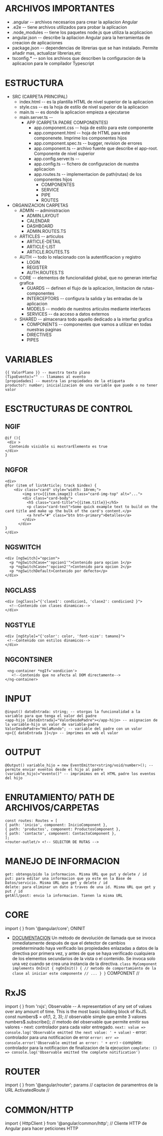 # ARCHIVOS IMPORTANTES
- .angular -- archivos necesarios para crear la apliacion Angular
- .e2e -- tiene archivos utilizados para probar la aplicacion
- .node_modules -- tiene los paquetes node.js que utiliza la acplicacion
- angular.json -- describe la apliacion Angular para la herramientas de creacion de aplicaciones
- package.json -- dependencias de librerias que se han instalado. Permite añadir mas, actualizar librerias,etc
- tsconfig.* -- son los archivos que describen la configuracion de la aplicacion para le compilador Typescript
    
# ESTRUCTURA
- SRC (CARPETA PRINCIPAL)
    - index.html -- es la plantilla HTML de nivel superior de la aplicacion
    - style.css -- es la hoja de estilo de nivel superior de la aplicacion
    - main.ts -- es donde la aplicacion empieza a ejecutarse
    - main.server.ts -- 
        - APP (CARPETA PADRE COMPONENTES)
            - app.component.css -- hoja de estilo para este componente
            - app.component.html -- hoja de HTML para este componenete. Imprime los componentes hijos
            - app.component.spec.ts -- bugger, revision de errores
            - app.component.ts -- archivo fuente que describe el app-root. Componente de nivel superior
            - app.config.server.ts --
            - app.config.ts -- fichero de configuracion de nuestra aplicacion
            - app.routes.ts -- implementacion de path(rutas) de los componentes hijos
                - COMPONENTES
                - SERVICE
                - PIPE
                - ROUTES
- ORGANIZACION CARPETAS
  - ADMIN -- administracion
    - ADMIN.LAYOUT
    - CALENDAR
    - DASHBOARD
    - ADMIN.ROUTES.TS
  - ARTICLES -- articulos
    - ARTICLE-DETAIL
    - ARTICLE-LIST
    - ARTICLE.ROUTES.TS
  - AUTH -- todo lo relacionado con la autentificacion y registro
    - LOGIN
    - REGISTER
    - AUTH.ROUTES.TS
  - CORE -- elementos de funcionalidad global, que no generan interfaz grafica
    - GUARDS -- definen el flujo de la aplicacion, limitacion de rutas-componentes
    - INTERCEPTORS -- configura la salida y las entradas de la aplicacion
    - MODELS -- modelo de nuestros articulos mediante interfaces
    - SERVICES -- da acceso a datos externos
  - SHARED -- almacenara todo aquello dedicado a la interfaz grafica
    - COMPONENTS -- componentes que vamos a utilizar en todas nuestras paginas
    - DIRECTIVES
    - PIPES
      
# VARIABLES
    {{ ValorPlano }} -- muestra texto plano
    (TipoEvento)="" -- llamamos al evento
    [propiedades] -- muestra las propiedades de la etiqueta
    producto?: number; inicializacion de una variable que puede o no tener valor
        
# ESCTRUCTURAS DE CONTROL
## NGIF 
    @if (){
     <div >
      Contenido visisble si mostrarElemento es true
    </div>
    }
   
## NGFOR
    <div>
    @for (item of listArticle; track $index) {
        <div class="card" style="width: 18rem;">
            <img src={{item.image}} class="card-img-top" alt="...">
            <div class="card-body">
              <h5 class="card-title">{{item.title}}</h5>
              <p class="card-text">Some quick example text to build on the card title and make up the bulk of the card's content.</p>
              <a href="#" class="btn btn-primary">Detalles</a>
            </div>
          </div>
    }
    </div>

## NGSWITCH
    <div [ngSwitch]="opcion">
      <p *ngSwitchCase="'opcion1'">Contenido para opcion 1</p>
      <p *ngSwitchCase="'opcion2'">Contenido para opcion 2</p>
      <p *ngSwitchDefault>Contenido por defecto</p>
    </div>

## NGCLASS
    <div [ngClass]="{'clase1': condicion1, 'clase2': condicion2 }">
      <!--Contenido con clases dinamicas-->
    </div>
  
## NGSTYLE
    <div [ngStyle]="{'color': color, 'font-size': tamano}">
     <!--Contenido con estilos dinamicos-->
    </div>

 ## NGCONTSINER
     <ng-container *ngIf='xondicion'>
       <!--Contenido que no afecta al DOM directamente-->
    </ng-container>

# INPUT
    @input() datoEntrada: string; -- otorgas la funcionalidad a la variable para que tenga el valor del padre
    <app-hijo [datoEntrada]="ValorDesdePadre"></app-hijo> -- asignacion de la variable-hijo un valor de variable-padre
    ValorDesdePadre="HolaMundo"; -- variable del padre con un valor
    <p>{{ datoEntrada }}</p> -- imprimes en web el valor

# OUTPUT
    @Output() variable_hijo = new EventEmitter<string/void/number>(); -- permite enviar eventos desde el hijo al padre
    (variable_hijo)="evento()" -- imprimimos en el HTML padre los eventos del hijo

# ENRUTAMIENTO/ PATH DE ARCHIVOS/CARPETAS
    const routes: Routes = [
    { path: 'inicio', component: InicioComponent },
    { path: 'productos', component: ProductosComponent },
    { path: 'contacto', component: ContactoComponent },
    ];
    <router-outlet/> <!-- SELECTOR DE RUTAS -->

# MANEJO DE INFORMACION
    get: obtengo/pido la informacion. Misma URL que put y delete / id
    put: para editar una informacion que ya este en la Base de Datos/servicio. Misma URL que get y delete / id
    delete: para eliminar un dato a traves de una id. Misma URL que get y put / id
    getAll/post: envio la informacion. Tienen la misma URL

# CORE
import {  } from '@angular/core';
ONINIT
- [DOCUMENTACION](https://v17.angular.io/api/core/OnInit)
Un método de devolución de llamada que se invoca inmediatamente después de que el detector de cambios predeterminado haya verificado las propiedades enlazadas a datos de la directiva por primera vez, y antes de que se haya verificado cualquiera de los elementos secundarios de la vista o el contenido. Se invoca solo una vez cuando se crea una instancia de la directiva.
    `class MyComponent implements OnInit {
      ngOnInit() { // metodo de comportamiento de la clase al iniciar este componente
        // ...
      }
    }`
COMPONENT //

# RxJS 
import {  } from 'rxjs';
    Observable -- A representation of any set of values over any amount of time. This is the most basic building block of RxJS.
    const numbers$ = of(1, 2, 3); // observable simple que emite 3 valores
    numbers$.subscribe(); // metodo del observable que permite emitir sus valores
        - next: controlador para cada valor entregado. `next: value => console.log('Observable emitted the next value: ' + value)`
        - error: controlador para una notificacion de error `error: err => console.error('Observable emitted an error: ' + err)`
        - complete: controlador para la notificacion de finalizacion de la ejecucion `complete: () => console.log('Observable emitted the complete notification')`

# ROUTER
import {  } from '@angular/router';
    params // captacion de paramentros de la URL
    ActivatedRoute // 

# COMMON/HTTP
import { HttpClient } from '@angular/common/http'; // Cliente HTTP de Angular para hacer peticiones HTTP

